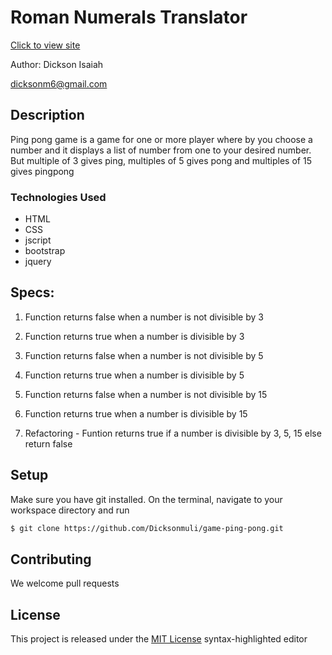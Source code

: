 # Roman Numerals Translator

[Click to view site](https://github.com/Dicksonmuli/game-ping-pong.git)

Author: Dickson Isaiah

 [dicksonm6@gmail.com](www.gmail.com)

## Description

Ping pong game is a game for one or more player where by you choose a number and it displays a list of number from one to your desired number. But multiple of 3 gives ping, multiples of 5 gives pong and multiples of 15 gives pingpong


### Technologies Used
* HTML
* CSS
* jscript
* bootstrap
* jquery

## Specs:

1. Function returns false when a number is not divisible by 3

2. Function returns true when a number is divisible by 3

2. Function returns false when a number is not divisible by 5

4. Function returns true when a number is divisible by 5

3. Function returns false when a number is not divisible by 15

6. Function returns true when a number is  divisible by 15

7. Refactoring - Funtion returns true if a number is divisible by 3, 5, 15 else return false

## Setup

Make sure you have git installed. On the terminal, navigate to your workspace directory and run

```bash
$ git clone https://github.com/Dicksonmuli/game-ping-pong.git
```
## Contributing

We welcome pull requests

## License

This project is released under the [MIT License](./LICENSE.md) syntax-highlighted editor
